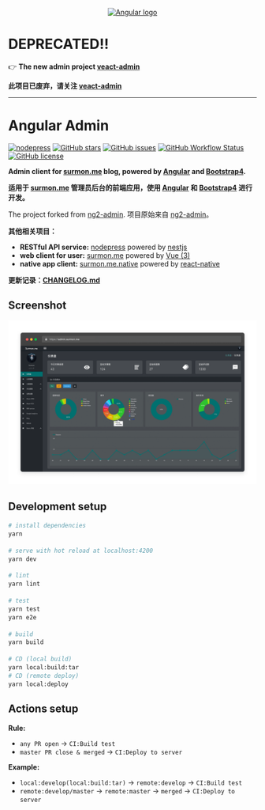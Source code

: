 <p align="center">
  <a href="https://github.com/angular/angular" target="blank">
    <img src="https://angular.io/assets/images/logos/angular/angular.svg" height="100" alt="Angular logo" />
  </a>
</p>

# DEPRECATED‼️

👉 **The new admin project [veact-admin](https://github.com/surmon-china/veact-admin)**

**此项目已废弃，请关注 [veact-admin](https://github.com/surmon-china/veact-admin)**

---

# Angular Admin

[![nodepress](https://img.shields.io/badge/NODE-PRESS-83BA2F?style=for-the-badge&labelColor=90C53F)](https://github.com/surmon-china/nodepress)
[![GitHub stars](https://img.shields.io/github/stars/surmon-china/angular-admin.svg?style=for-the-badge)](https://github.com/surmon-china/angular-admin/stargazers)
[![GitHub issues](https://img.shields.io/github/issues-raw/surmon-china/angular-admin.svg?style=for-the-badge)](https://github.com/surmon-china/angular-admin/issues)
[![GitHub Workflow Status](https://img.shields.io/github/workflow/status/surmon-china/angular-admin/Deploy?label=deploy&style=for-the-badge)](https://github.com/surmon-china/angular-admin/actions?query=workflow:%22Deploy%22)
[![GitHub license](https://img.shields.io/github/license/surmon-china/angular-admin.svg?style=for-the-badge)](https://github.com/surmon-china/angular-admin/blob/master/LICENSE)

**Admin client for [surmon.me](https://github.com/surmon-china/surmon.me) blog, powered by [Angular](https://github.com/angular/angular) and [Bootstrap4](https://github.com/twbs/bootstrap).** 

**适用于 [surmon.me](https://github.com/surmon-china/surmon.me) 管理员后台的前端应用，使用 [Angular](https://github.com/angular/angular) 和 [Bootstrap4](https://github.com/twbs/bootstrap) 进行开发。** 

The project forked from [ng2-admin](https://akveo.github.io/ng2-admin/). 项目原始来自 [ng2-admin](https://akveo.github.io/ng2-admin/)。


**其他相关项目：**
- **RESTful API service:** [nodepress](https://github.com/surmon-china/nodepress) powered by [nestjs](https://github.com/nestjs/nest)
- **web client for user:** [surmon.me](https://github.com/surmon-china/surmon.me) powered by [Vue (3)](https://vuejs.org/)
- **native app client:** [surmon.me.native](https://github.com/surmon-china/surmon.me.native) powered by [react-native](https://github.com/facebook/react-native)

**更新记录：[CHANGELOG.md](https://github.com/surmon-china/angular-admin/blob/master/CHANGELOG.md#changelog)**

## Screenshot

![](https://raw.githubusercontent.com/surmon-china/angular-admin/master/presses/dashboard-dark.png)


## Development setup

```bash
# install dependencies
yarn

# serve with hot reload at localhost:4200 
yarn dev

# lint
yarn lint

# test
yarn test
yarn e2e

# build
yarn build

# CD (local build)
yarn local:build:tar
# CD (remote deploy)
yarn local:deploy
```

## Actions setup

**Rule:**
- `any PR open` → `CI:Build test`
- `master PR close & merged` → `CI:Deploy to server`

**Example:**
- `local:develop(local:build:tar)` → `remote:develop` → `CI:Build test`
- `remote:develop/master` → `remote:master` → `merged` → `CI:Deploy to server`
